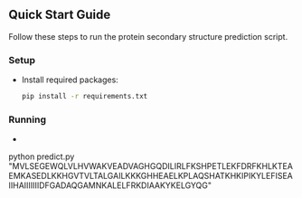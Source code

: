 ## Quick Start Guide

Follow these steps to run the protein secondary structure prediction script.

### Setup
- Install required packages:
  ```bash
  pip install -r requirements.txt

### Running
  - ```bash
  python predict.py "MVLSEGEWQLVLHVWAKVEADVAGHGQDILIRLFKSHPETLEKFDRFKHLKTEAEMKASEDLKKHGVTVLTALGAILKKKGHHEAELKPLAQSHATKHKIPIKYLEFISEAIIHAIIIIIIIDFGADAQGAMNKALELFRKDIAAKYKELGYQG"

